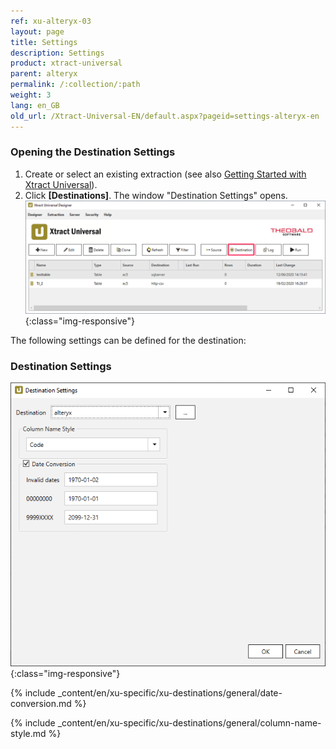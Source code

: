 ```yaml
---
ref: xu-alteryx-03
layout: page
title: Settings
description: Settings
product: xtract-universal
parent: alteryx
permalink: /:collection/:path
weight: 3
lang: en_GB
old_url: /Xtract-Universal-EN/default.aspx?pageid=settings-alteryx-en
---
```


### Opening the Destination Settings
1. Create or select an existing extraction (see also [Getting Started with Xtract Universal](../../getting-started/define-a-table-extraction)).
2. Click **[Destinations]**. The window "Destination Settings" opens.
![Destination-settings](/img/content/xu/xu_designer_destination.png){:class="img-responsive"}

The following settings can be defined for the destination:  

### Destination Settings

![alteryx-configuration](/img/content/alteryx-configuration.PNG){:class="img-responsive"}

{% include _content/en/xu-specific/xu-destinations/general/date-conversion.md %}


{% include _content/en/xu-specific/xu-destinations/general/column-name-style.md %}